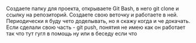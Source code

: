 Создаете папку для проекта, открываете Git Bash, в него git clone и ссылку на репозиторий. Создаете свою веточку и работаете в ней. Периодически я буду чето доделывать, но я скажу когда и че докачать. Если сделали свою часть - git push, понятия не имею как он работает так что тут гугл в помощь ну или в беседу если что
